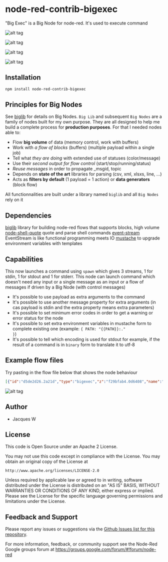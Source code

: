 # node-red-contrib-bigexec

"Big Exec" is a Big Node for node-red. It's used to execute command

![alt tag](https://cloud.githubusercontent.com/assets/18165555/15128101/209b7cbc-163a-11e6-80dc-6a182c1ca86f.png)

![alt tag](https://cloud.githubusercontent.com/assets/18165555/15128101/209b7cbc-163a-11e6-80dc-6a182c1ca86f.png)

![alt tag](https://cloud.githubusercontent.com/assets/18165555/15128099/20968496-163a-11e6-9c36-5d7bab13c112.png)

![alt tag](https://cloud.githubusercontent.com/assets/18165555/15128100/20979ff2-163a-11e6-9426-0fd74e72de48.png)

## Installation
```bash
npm install node-red-contrib-bigexec
```

## Principles for Big Nodes

See [biglib](https://www.npmjs.com/package/node-red-biglib) for details on Big Nodes.
`Big Lib` and subsequent `Big Nodes` are a family of nodes built for my own purpose. They are all designed to help me build a complete process for **production purposes**. For that I needed nodes able to:

* Flow **big volume** of data (memory control, work with buffers)
* Work with *a flow of blocks* (buffers) (multiple payload within a single job)
* Tell what *they are doing* with extended use of statuses (color/message)
* Use their *second output for flow control* (start/stop/running/status)
* *Reuse messages* in order to propagate _msgid, topic
* Depends on **state of the art** libraries for parsing (csv, xml, xlsxs, line, ...)
* Acts as **filters by default** (1 payload = 1 action) or **data generators** (block flow)

All functionnalities are built under a library named `biglib` and all `Big Nodes` rely on it

## Dependencies

[biglib](https://www.npmjs.com/package/node-red-biglib) library for building node-red flows that supports blocks, high volume
[node-shell-quote](https://github.com/substack/node-shell-quote) quote and parse shell commands
[event-stream](https://github.com/dominictarr/event-stream) EventStream is like functional programming meets IO
[mustache](https://www.npmjs.com/package/mustache) to upgrade environment variables with templates

## Capabilities

This now launches a command using <code>spawn</code> which gives 3 streams, 1 for stdin, 1 for stdout and 1 for stderr. This node can launch command which doesn't need any input or a single message as an input or a flow of messages if driven by a Big Node (with control messages)

* It's possible to use payload as extra arguments to the command
* It's possible to use another message property for extra arguments (in cas payload is stdin and the extra property means extra parameters)
* It's possible to set minimum error codes in order to get a warning or error status for the node
* It's possible to set extra environment variables in mustache form to complete existing one (example: <code>{ PATH: "{{PATH}}:." }</code>)
* It's possible to tell which encoding is used for stdout for example, if the result of a command is in <code>binary</code> form to translate it to utf-8	

## Example flow files

Try pasting in the flow file below that shows the node behaviour 

  ```json
[{"id":"d5de2d26.2a21d","type":"bigexec","z":"f29bfab4.0d6408","name":"","command":"sh","commandArgs":"-c '(echo stdout; echo stderr >&2)'","minError":1,"minWarning":1,"cwd":"","shell":false,"extraArgumentProperty":"","envProperty":"","x":760,"y":300,"wires":[["5fc11ed1.a03ee"],["ea429413.15bd68"],["264e6051.d9b1a"]]},{"id":"f8c5aa9.f073a58","type":"debug","z":"f29bfab4.0d6408","name":"output","active":true,"console":"false","complete":"payload","x":570,"y":500,"wires":[]},{"id":"fe42cda2.01bd3","type":"bigexec","z":"f29bfab4.0d6408","name":"true","command":"true","commandArgs":"","minError":1,"minWarning":"","cwd":"","shell":false,"x":270,"y":100,"wires":[[],[],[]]},{"id":"9984f682.667b08","type":"bigexec","z":"f29bfab4.0d6408","name":"sh","command":"sh","commandArgs":"-c","minError":"8","minWarning":"1","cwd":"/tmp","shell":false,"extraArgumentProperty":"","envProperty":"","format":"utf8","payloadIs":"argument","x":710,"y":140,"wires":[[],[],[]]},{"id":"2bb9bf06.d4464","type":"inject","z":"f29bfab4.0d6408","name":"","topic":"","payload":"\"exit 0\"","payloadType":"str","repeat":"","crontab":"","once":false,"x":550,"y":100,"wires":[["9984f682.667b08"]]},{"id":"89ba4484.7645b8","type":"inject","z":"f29bfab4.0d6408","name":"","topic":"","payload":"\"exit 1\"","payloadType":"str","repeat":"","crontab":"","once":false,"x":550,"y":140,"wires":[["9984f682.667b08"]]},{"id":"15f3c5e6.ea0c3a","type":"inject","z":"f29bfab4.0d6408","name":"","topic":"","payload":"\"exit 8\"","payloadType":"str","repeat":"","crontab":"","once":false,"x":550,"y":180,"wires":[["9984f682.667b08"]]},{"id":"64eb1fc.f9b14e","type":"bigexec","z":"f29bfab4.0d6408","name":"sleep","command":"sleep","commandArgs":"","minError":"8","minWarning":"1","cwd":"/tmp","shell":true,"extraArgumentProperty":"","envProperty":"","x":270,"y":380,"wires":[[],[],[]]},{"id":"f8e2ffe.f071d","type":"inject","z":"f29bfab4.0d6408","name":"","topic":"","payload":"10","payloadType":"num","repeat":"","crontab":"","once":false,"x":110,"y":380,"wires":[["64eb1fc.f9b14e"]]},{"id":"84c0f395.7b3f1","type":"inject","z":"f29bfab4.0d6408","name":"True!","topic":"","payload":"","payloadType":"date","repeat":"","crontab":"","once":false,"x":110,"y":100,"wires":[["fe42cda2.01bd3"]]},{"id":"8ec7d32f.71383","type":"bigexec","z":"f29bfab4.0d6408","name":"false","command":"false","commandArgs":"","minError":1,"minWarning":"","cwd":"","shell":false,"extraArgumentProperty":"","envProperty":"","x":270,"y":180,"wires":[[],[],[]]},{"id":"e80797ae.17f868","type":"inject","z":"f29bfab4.0d6408","name":"False!","topic":"","payload":"","payloadType":"date","repeat":"","crontab":"","once":false,"x":110,"y":180,"wires":[["8ec7d32f.71383"]]},{"id":"c4498d7f.3bb67","type":"inject","z":"f29bfab4.0d6408","name":"Hello!","topic":"","payload":"Hello you!","payloadType":"str","repeat":"","crontab":"","once":false,"x":110,"y":500,"wires":[["8d33cea7.72cc3"]]},{"id":"8d33cea7.72cc3","type":"bigexec","z":"f29bfab4.0d6408","name":"echo","command":"echo","commandArgs":"","minError":1,"minWarning":"","cwd":"","shell":false,"extraArgumentProperty":"","envProperty":"","format":"utf8","payloadIs":"argument","x":270,"y":500,"wires":[["d3ea0250.2c16"],[],[]]},{"id":"d3ea0250.2c16","type":"function","z":"f29bfab4.0d6408","name":"toString()","func":"msg.payload = msg.payload.toString()\nreturn msg;","outputs":1,"noerr":0,"x":420,"y":500,"wires":[["f8c5aa9.f073a58"]]},{"id":"31646763.ce9b98","type":"bigexec","z":"f29bfab4.0d6408","name":"unknown","command":"/I/m/not/existing","commandArgs":"","minError":1,"minWarning":1,"cwd":"","shell":"","extraArgumentProperty":"","envProperty":"","x":280,"y":300,"wires":[[],[],[]]},{"id":"cb4518e9.34bae8","type":"inject","z":"f29bfab4.0d6408","name":"unknown","topic":"","payload":"","payloadType":"date","repeat":"","crontab":"","once":false,"x":120,"y":300,"wires":[["31646763.ce9b98"]]},{"id":"6f6db996.909248","type":"debug","z":"f29bfab4.0d6408","name":"stdout","active":true,"console":"false","complete":"payload","x":1110,"y":240,"wires":[]},{"id":"d12de8f8.2ed218","type":"debug","z":"f29bfab4.0d6408","name":"stderr","active":true,"console":"false","complete":"payload","x":1110,"y":360,"wires":[]},{"id":"4dfd7668.b20288","type":"inject","z":"f29bfab4.0d6408","name":"sample echo","topic":"","payload":"3","payloadType":"num","repeat":"","crontab":"","once":false,"x":570,"y":300,"wires":[["d5de2d26.2a21d"]]},{"id":"ea429413.15bd68","type":"function","z":"f29bfab4.0d6408","name":"rc","func":"if (msg.control && (msg.control.state == 'end' || msg.control.state == 'error')) return { payload: msg.control.rc }","outputs":1,"noerr":0,"x":950,"y":300,"wires":[["c9d0ae96.362f5"]]},{"id":"c9d0ae96.362f5","type":"debug","z":"f29bfab4.0d6408","name":"rc","active":true,"console":"false","complete":"payload","x":1110,"y":300,"wires":[]},{"id":"d7d24f0d.282db","type":"comment","z":"f29bfab4.0d6408","name":"Sample usage of Big Exec (Linux / Mac) command lines","info":"","x":240,"y":40,"wires":[]},{"id":"5fc11ed1.a03ee","type":"function","z":"f29bfab4.0d6408","name":"toString()","func":"msg.payload = msg.payload.toString()\nreturn msg;","outputs":1,"noerr":0,"x":960,"y":240,"wires":[["6f6db996.909248"]]},{"id":"264e6051.d9b1a","type":"function","z":"f29bfab4.0d6408","name":"toString()","func":"msg.payload = msg.payload.toString()\nreturn msg;","outputs":1,"noerr":0,"x":960,"y":360,"wires":[["d12de8f8.2ed218"]]},{"id":"e3dc229b.1c23e","type":"comment","z":"f29bfab4.0d6408","name":"Big Line should be better here","info":"","x":1020,"y":180,"wires":[]},{"id":"1b1197e8.e4ee68","type":"comment","z":"f29bfab4.0d6408","name":"Showing 3 states statuses","info":"","x":770,"y":80,"wires":[]},{"id":"85fee1ad.7a012","type":"comment","z":"f29bfab4.0d6408","name":"Sending data through stdin","info":"","x":330,"y":460,"wires":[]},{"id":"e9635a5.f169ca8","type":"comment","z":"f29bfab4.0d6408","name":"Unknow command","info":"","x":310,"y":260,"wires":[]}]
  ```

  ![alt tag](https://cloud.githubusercontent.com/assets/18165555/15454183/302a882a-2031-11e6-993a-0fdeea192ff9.png)

## Author

  - Jacques W

## License

This code is Open Source under an Apache 2 License.

You may not use this code except in compliance with the License. You may obtain an original copy of the License at

    http://www.apache.org/licenses/LICENSE-2.0

Unless required by applicable law or agreed to in writing, software distributed under the License is distributed on an
"AS IS" BASIS, WITHOUT WARRANTIES OR CONDITIONS OF ANY KIND, either express or implied. Please see the
License for the specific language governing permissions and limitations under the License.

## Feedback and Support

Please report any issues or suggestions via the [Github Issues list for this repository](https://github.com/Jacques44/node-red-contrib-bigexec/issues).

For more information, feedback, or community support see the Node-Red Google groups forum at https://groups.google.com/forum/#!forum/node-red


